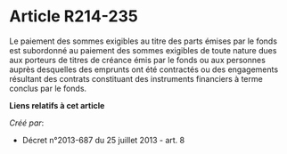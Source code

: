 # Article R214-235

Le paiement des sommes exigibles au titre des parts émises par le fonds est subordonné au paiement des sommes exigibles de
toute nature dues aux porteurs de titres de créance émis par le fonds ou aux personnes auprès desquelles des emprunts ont été
contractés ou des engagements résultant des contrats constituant des instruments financiers à terme conclus par le fonds.

**Liens relatifs à cet article**

_Créé par_:

  - Décret n°2013-687 du 25 juillet 2013 - art. 8
